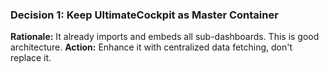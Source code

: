 ### Decision 1: Keep UltimateCockpit as Master Container

**Rationale:** It already imports and embeds all sub-dashboards. This is good architecture.
**Action:** Enhance it with centralized data fetching, don't replace it.
